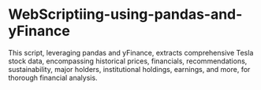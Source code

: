 # WebScriptiing-using-pandas-and-yFinance
 This script, leveraging pandas and yFinance, extracts comprehensive Tesla stock data, encompassing historical prices, financials, recommendations, sustainability, major holders, institutional holdings, earnings, and more, for thorough financial analysis.
